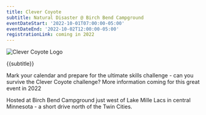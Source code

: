 ```yaml
---
title: Clever Coyote
subtitle: Natural Disaster @ Birch Bend Campground
eventDateStart: '2022-10-01T07:00:00-05:00'
eventDateEnd: '2022-10-02T12:00:00-05:00'
registrationLink: coming in 2022
---
```


<div class="W(35%) W(70%)--s M(a)">
<img src="{{@root.rootPath}}images/clever-coyote-logo.png" alt="Clever Coyote Logo" class="W(100%)" />
</div>

<div class="D(f) Jc(c) Fz(2em) Fw(b)">

{{subtitle}}

</div>

Mark your calendar and prepare for the ultimate skills challenge - can you survive the Clever Coyote challenge? More information coming for this great event in 2022

<div class="Mx(a) W(80%) Bdw(1px) M(1em) P(1em)">

Hosted at Birch Bend Campground just west of Lake Mille Lacs in central Minnesota - a short drive north of the Twin Cities.
